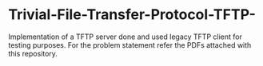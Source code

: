 # Trivial-File-Transfer-Protocol-TFTP-
Implementation of a TFTP server done and used legacy TFTP client for testing purposes.
For the problem statement refer the PDFs attached with this repository.
